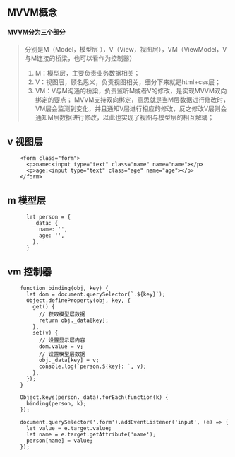 ## MVVM概念
#### MVVM分为三个部分
  > 分别是M（Model，模型层 ），V（View，视图层），VM（ViewModel，V与M连接的桥梁，也可以看作为控制器）
  > 1. M：模型层，主要负责业务数据相关；
  > 2. V：视图层，顾名思义，负责视图相关，细分下来就是html+css层；
  > 3. VM：V与M沟通的桥梁，负责监听M或者V的修改，是实现MVVM双向绑定的要点；
  > MVVM支持双向绑定，意思就是当M层数据进行修改时，VM层会监测到变化，并且通知V层进行相应的修改，反之修改V层则会通知M层数据进行修改，以此也实现了视图与模型层的相互解耦；

## v 视图层
```
    <form class="form">
      <p>name:<input type="text" class="name" name="name"></p>
      <p>age:<input type="text" class="age" name="age"></p>
    </form>
```
## m 模型层
```
      let person = {
        _data: {
          name: '',
          age: '',
        },
      }
```
## vm 控制器
```
    function binding(obj, key) {
      let dom = document.querySelector(`.${key}`);
      Object.defineProperty(obj, key, {
        get() {
          // 获取模型层数据
          return obj._data[key];
        },
        set(v) {
          // 设置显示层内容
          dom.value = v;
          // 设置模型层数据
          obj._data[key] = v;
          console.log(`person.${key}: `, v);
        },
      });
    }

    Object.keys(person._data).forEach(function(k) {
      binding(person, k);
    });

    document.querySelector('.form').addEventListener('input', (e) => {
      let value = e.target.value;
      let name = e.target.getAttribute('name');
      person[name] = value;
    });
```
